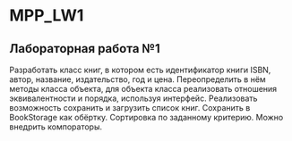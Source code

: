 # MPP_LW1
## Лабораторная работа №1
Разработать класс книг, в котором есть идентификатор книги ISBN, автор, название, издательство, год и цена.
Переопределить в нём методы класса объекта, для объекта класса реализовать отношения эквивалентности и порядка, используя интерфейс.
Реализовать возможность сохранить и загрузить список книг.
Сохранить в BookStorage как обёртку.
Сортировка по заданному критерию.
Можно внедрить компораторы.

